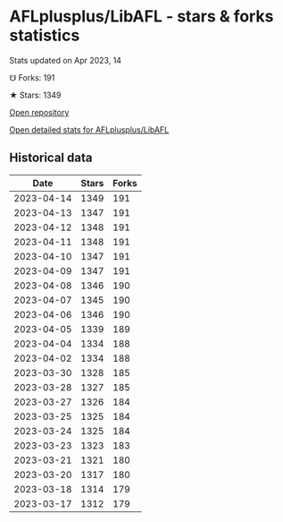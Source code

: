 # AFLplusplus/LibAFL - stars & forks statistics

Stats updated on Apr 2023, 14

☋ Forks: 191

★ Stars: 1349

[Open repository](https://github.com/AFLplusplus/LibAFL)

[Open detailed stats for AFLplusplus/LibAFL](https://reviewgithub.com/rep/AFLplusplus/LibAFL)

## Historical data
| Date | Stars | Forks |
|------|-------|-------|
| 2023-04-14 | 1349 | 191 | 
| 2023-04-13 | 1347 | 191 | 
| 2023-04-12 | 1348 | 191 | 
| 2023-04-11 | 1348 | 191 | 
| 2023-04-10 | 1347 | 191 | 
| 2023-04-09 | 1347 | 191 | 
| 2023-04-08 | 1346 | 190 | 
| 2023-04-07 | 1345 | 190 | 
| 2023-04-06 | 1346 | 190 | 
| 2023-04-05 | 1339 | 189 | 
| 2023-04-04 | 1334 | 188 | 
| 2023-04-02 | 1334 | 188 | 
| 2023-03-30 | 1328 | 185 | 
| 2023-03-28 | 1327 | 185 | 
| 2023-03-27 | 1326 | 184 | 
| 2023-03-25 | 1325 | 184 | 
| 2023-03-24 | 1325 | 184 | 
| 2023-03-23 | 1323 | 183 | 
| 2023-03-21 | 1321 | 180 | 
| 2023-03-20 | 1317 | 180 | 
| 2023-03-18 | 1314 | 179 | 
| 2023-03-17 | 1312 | 179 | 

